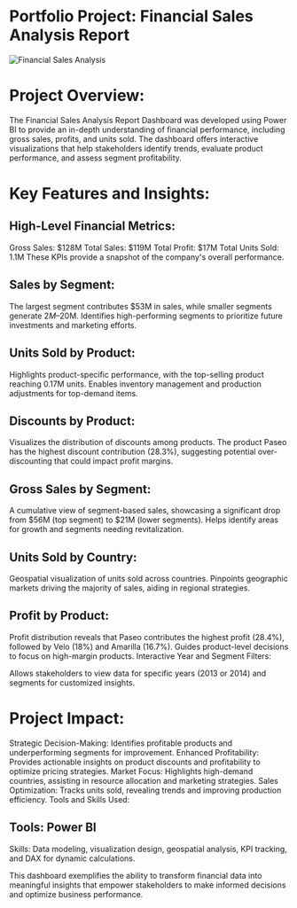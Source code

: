 #  Portfolio Project: Financial Sales Analysis Report

![Financial Sales Analysis](https://github.com/user-attachments/assets/b1e7e468-0bdf-465d-835d-b2dcd331f2d2)

# Project Overview: 

The Financial Sales Analysis Report Dashboard was developed using Power BI to provide an in-depth understanding of financial performance, including gross sales, profits, and units sold. The dashboard offers interactive visualizations that help stakeholders identify trends, evaluate product performance, and assess segment profitability.

# Key Features and Insights:

## High-Level Financial Metrics:

Gross Sales: $128M
Total Sales: $119M
Total Profit: $17M
Total Units Sold: 1.1M
These KPIs provide a snapshot of the company's overall performance.

## Sales by Segment:
The largest segment contributes $53M in sales, while smaller segments generate $2M–$20M.
Identifies high-performing segments to prioritize future investments and marketing efforts.

## Units Sold by Product:
Highlights product-specific performance, with the top-selling product reaching 0.17M units.
Enables inventory management and production adjustments for top-demand items.

## Discounts by Product:
Visualizes the distribution of discounts among products.
The product Paseo has the highest discount contribution (28.3%), suggesting potential over-discounting that could impact profit margins.

## Gross Sales by Segment:
A cumulative view of segment-based sales, showcasing a significant drop from $56M (top segment) to $21M (lower segments).
Helps identify areas for growth and segments needing revitalization.

## Units Sold by Country:
Geospatial visualization of units sold across countries.
Pinpoints geographic markets driving the majority of sales, aiding in regional strategies.

## Profit by Product:
Profit distribution reveals that Paseo contributes the highest profit (28.4%), followed by Velo (18%) and Amarilla (16.7%).
Guides product-level decisions to focus on high-margin products.
Interactive Year and Segment Filters:

Allows stakeholders to view data for specific years (2013 or 2014) and segments for customized insights.

# Project Impact:

Strategic Decision-Making: Identifies profitable products and underperforming segments for improvement.
Enhanced Profitability: Provides actionable insights on product discounts and profitability to optimize pricing strategies.
Market Focus: Highlights high-demand countries, assisting in resource allocation and marketing strategies.
Sales Optimization: Tracks units sold, revealing trends and improving production efficiency.
Tools and Skills Used:

## Tools: Power BI
Skills: Data modeling, visualization design, geospatial analysis, KPI tracking, and DAX for dynamic calculations.

This dashboard exemplifies the ability to transform financial data into meaningful insights that empower stakeholders to make informed decisions and optimize business performance.
